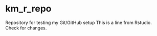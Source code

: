 # km_r_repo
Repository for testing my Git/GitHub setup
This is a line from Rstudio. Check for changes.